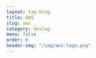 ```yaml
---
layout: tag-blog
title: AWS
slug: aws
category: devlog
menu: false
order: 6
header-img: "/img/aws-logo.png"
---
```

